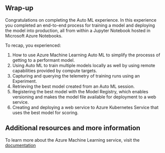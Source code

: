 ## Wrap-up

Congratulations on completing the Auto ML experience. In this experience you completed an end-to-end process for training a model and deploying the model into production, all from within a Jupyter Notebook hosted in Microsoft Azure Notebooks.  

To recap, you experienced:

1. How to use Azure Machine Learning Auto ML to simplify the processs of getting to a performant model.
2. Using Auto ML to train multiple models locally as well by using remote capabilities provided by compute targets.
3. Capturing and querying the telemetry of training runs using an Experiment.
4. Retrieving the best model created from an Auto ML session.
5. Registering the best model with the Model Registry, which enables versioning and makes the model file available for deployment to a web service.
6. Creating and deploying a web service to Azure Kubernetes Service that uses the best model for scoring.

## Additional resources and more information

To learn more about the Azure Machine Learning service, visit the [documentation](https://docs.microsoft.com/azure/machine-learning/service)